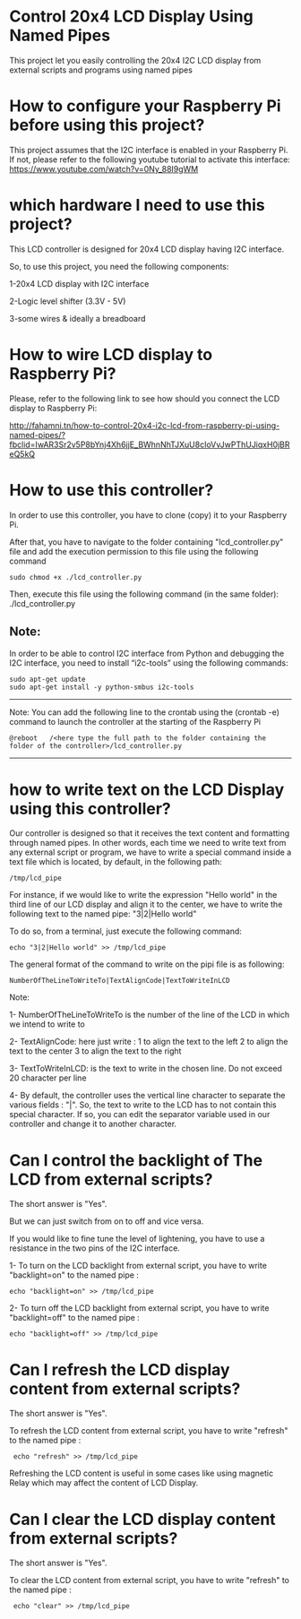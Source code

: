 # Control 20x4 LCD Display Using Named Pipes

This project let you easily controlling the 20x4 I2C LCD display from external scripts and programs using named pipes

# How to configure your Raspberry Pi before using this project?

This project assumes that the I2C interface is enabled in your Raspberry Pi. If not, please refer to the following youtube tutorial to activate this interface: 
https://www.youtube.com/watch?v=0Ny_88I9gWM

# which hardware I need to use this project?

This LCD controller is designed for 20x4 LCD display having I2C interface.

So, to use this project, you need the following components:

1-20x4 LCD display with I2C interface

2-Logic level shifter (3.3V - 5V)

3-some wires & ideally a breadboard

# How to wire LCD display to Raspberry Pi?

Please, refer to the following link to see how should you connect the LCD display to Raspberry Pi:

http://fahamni.tn/how-to-control-20x4-i2c-lcd-from-raspberry-pi-using-named-pipes/?fbclid=IwAR3Sr2v5P8bYnj4Xh6jjE_BWhnNhTJXuU8cIoVvJwPThUJiqxH0jBReQ5kQ

# How to use this controller?

In order to use this controller, you have to clone (copy) it to your Raspberry Pi.

After that, you have to navigate to the folder containing "lcd_controller.py" file and add the execution permission to this file using the following command

    sudo chmod +x ./lcd_controller.py

Then, execute this file using the following command (in the same folder):
    ./lcd_controller.py

## Note: 
In order to be able to control I2C interface from Python and debugging the I2C interface, you need to install “i2c-tools” using the following commands:

    sudo apt-get update
    sudo apt-get install -y python-smbus i2c-tools


----------------------------------------------------------------------------------------------------------------------------------

Note: You can add the following line to the crontab using the (crontab -e) command to launch the controller at the starting of the Raspberry Pi

    @reboot   /<here type the full path to the folder containing the folder of the controller>/lcd_controller.py

----------------------------------------------------------------------------------------------------------------------------------

# how to write text on the LCD Display using this controller?

Our controller is designed so that it receives the text content and formatting through named pipes. 
In other words, each time we need to write text from any external script or program, we have to write a special command inside a text file which is located, by default, in the following path:

    /tmp/lcd_pipe

For instance, if we would like to write the expression "Hello world" in the third line of our LCD display and align it to the center, we have to write the following text to the named pipe:  "3|2|Hello world"

To do so, from a terminal, just execute the following command:

    echo "3|2|Hello world" >> /tmp/lcd_pipe

The general format of the command to write on the pipi file is as following:

    NumberOfTheLineToWriteTo|TextAlignCode|TextToWriteInLCD
    
 Note:
 
 1- NumberOfTheLineToWriteTo is the number of the line of the LCD in which we intend to write to
 
 2- TextAlignCode: here just write :  1 to align the text to the left
                                      2 to align the text to the center
                                      3 to align the text to the right
                                      
 3- TextToWriteInLCD: is the text to write in the chosen line. Do not exceed 20 character per line
 
 4- By default, the controller uses the vertical line character to separate the various fields : "|". So, the text to write to the LCD has to not contain this special character. If so, you can edit the separator variable used in our controller and change it to another character.
 
 # Can I control the backlight of The LCD from external scripts?
 
 The short answer is "Yes". 
 
 But we can just switch from on to off and vice versa.
 
 If you would like to fine tune the level of lightening, you have to use a resistance in the two pins of the I2C interface.
 
 1- To turn on the LCD backlight from external script, you have to write "backlight=on" to the named pipe :

    echo "backlight=on" >> /tmp/lcd_pipe

2- To turn off the LCD backlight from external script, you have to write "backlight=off" to the named pipe :

    echo "backlight=off" >> /tmp/lcd_pipe
     
 # Can I refresh the LCD display content from external scripts?
 
  The short answer is "Yes".
  
  To refresh the LCD content from external script, you have to write "refresh" to the named pipe :
  
     echo "refresh" >> /tmp/lcd_pipe
   
   Refreshing the LCD content is useful in some cases like using magnetic Relay which may affect the content of LCD Display.
   
  # Can I clear the LCD display content from external scripts?
  
 The short answer is "Yes".
  
  To clear the LCD content from external script, you have to write "refresh" to the named pipe :
  
     echo "clear" >> /tmp/lcd_pipe

